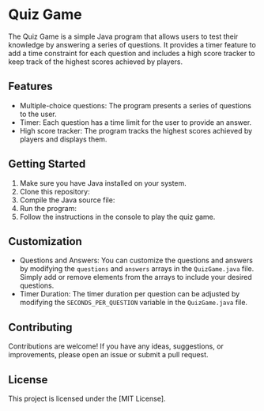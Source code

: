 # Quiz Game

The Quiz Game is a simple Java program that allows users to test their knowledge by answering a series of questions. It provides a timer feature to add a time constraint for each question and includes a high score tracker to keep track of the highest scores achieved by players.

## Features

- Multiple-choice questions: The program presents a series of questions to the user.
- Timer: Each question has a time limit for the user to provide an answer.
- High score tracker: The program tracks the highest scores achieved by players and displays them.

## Getting Started

1. Make sure you have Java installed on your system.
2. Clone this repository:
3. Compile the Java source file:
4. Run the program:
5. Follow the instructions in the console to play the quiz game.

## Customization

- Questions and Answers: You can customize the questions and answers by modifying the `questions` and `answers` arrays in the `QuizGame.java` file. Simply add or remove elements from the arrays to include your desired questions.
- Timer Duration: The timer duration per question can be adjusted by modifying the `SECONDS_PER_QUESTION` variable in the `QuizGame.java` file.

## Contributing

Contributions are welcome! If you have any ideas, suggestions, or improvements, please open an issue or submit a pull request.

## License

This project is licensed under the [MIT License].




